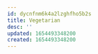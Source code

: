 ```yaml
---
id: dycnfnm6k4a2lzghfho5b2s
title: Vegetarian
desc: ''
updated: 1654493348200
created: 1654493348200
---
```


